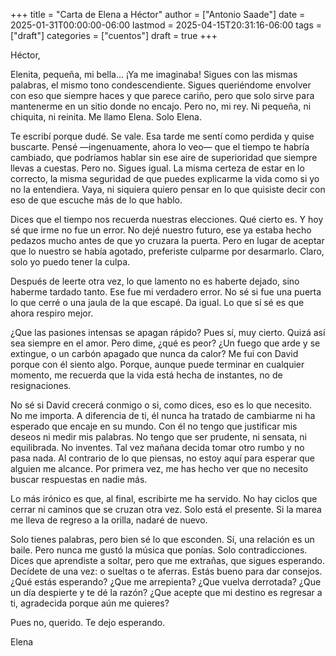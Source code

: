 +++
title = "Carta de Elena a Héctor"
author = ["Antonio Saade"]
date = 2025-01-31T00:00:00-06:00
lastmod = 2025-04-15T20:31:16-06:00
tags = ["draft"]
categories = ["cuentos"]
draft = true
+++

Héctor,

Elenita, pequeña, mi bella… ¡Ya me imaginaba! Sigues con las mismas palabras, el mismo tono condescendiente. Sigues queriéndome envolver con eso que siempre haces y que parece cariño, pero que solo sirve para mantenerme en un sitio donde no encajo. Pero no, mi rey. Ni pequeña, ni chiquita, ni reinita. Me llamo Elena. Solo Elena.

Te escribí porque dudé. Se vale. Esa tarde me sentí como perdida y quise buscarte. Pensé —ingenuamente, ahora lo veo— que el tiempo te habría cambiado, que podríamos hablar sin ese aire de superioridad que siempre llevas a cuestas. Pero no. Sigues igual. La misma certeza de estar en lo correcto, la misma seguridad de que puedes explicarme la vida como si yo no la entendiera. Vaya, ni siquiera quiero pensar en lo que quisiste decir con eso de que escuche más de lo que hablo.

Dices que el tiempo nos recuerda nuestras elecciones. Qué cierto es. Y hoy sé que irme no fue un error. No dejé nuestro futuro, ese ya estaba hecho pedazos mucho antes de que yo cruzara la puerta. Pero en lugar de aceptar que lo nuestro se había agotado, preferiste culparme por desarmarlo. Claro, solo yo puedo tener la culpa.

Después de leerte otra vez, lo que lamento no es haberte dejado, sino haberme tardado tanto. Ese fue mi verdadero error. No sé si fue una puerta lo que cerré o una jaula de la que escapé. Da igual. Lo que sí sé es que ahora respiro mejor.

¿Que las pasiones intensas se apagan rápido? Pues sí, muy cierto. Quizá así sea siempre en el amor. Pero dime, ¿qué es peor? ¿Un fuego que arde y se extingue, o un carbón apagado que nunca da calor? Me fui con David porque con él siento algo. Porque, aunque puede terminar en cualquier momento, me recuerda que la vida está hecha de instantes, no de resignaciones.

No sé si David crecerá conmigo o si, como dices, eso es lo que necesito. No me importa. A diferencia de ti, él nunca ha tratado de cambiarme ni ha esperado que encaje en su mundo. Con él no tengo que justificar mis deseos ni medir mis palabras. No tengo que ser prudente, ni sensata, ni equilibrada. No inventes. Tal vez mañana decida tomar otro rumbo y no pasa nada. Al contrario de lo que piensas, no estoy aquí para esperar que alguien me alcance. Por primera vez, me has hecho ver que no necesito buscar respuestas en nadie más.

Lo más irónico es que, al final, escribirte me ha servido. No hay ciclos que cerrar ni caminos que se cruzan otra vez. Solo está el presente. Si la marea me lleva de regreso a la orilla, nadaré de nuevo.

Solo tienes palabras, pero bien sé lo que esconden. Sí, una relación es un baile. Pero nunca me gustó la música que ponías. Solo contradicciones. Dices que aprendiste a soltar, pero que me extrañas, que sigues esperando. Decídete de una vez: o sueltas o te aferras. Estás bueno para dar consejos. ¿Qué estás esperando? ¿Que me arrepienta? ¿Que vuelva derrotada? ¿Que un día despierte y te dé la razón? ¿Que acepte que mi destino es regresar a ti, agradecida porque aún me quieres?

Pues no, querido. Te dejo esperando.

Elena
